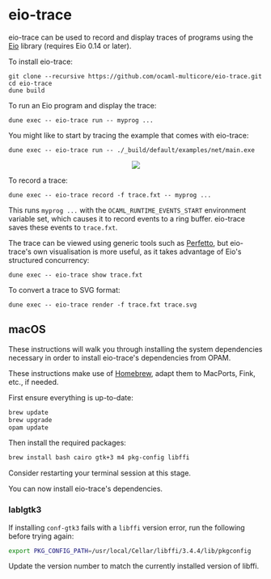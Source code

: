 # eio-trace

eio-trace can be used to record and display traces of programs using the [Eio][] library
(requires Eio 0.14 or later).

To install eio-trace:

```
git clone --recursive https://github.com/ocaml-multicore/eio-trace.git
cd eio-trace
dune build
```

To run an Eio program and display the trace:

```
dune exec -- eio-trace run -- myprog ...
```

You might like to start by tracing the example that comes with eio-trace:

```
dune exec -- eio-trace run -- ./_build/default/examples/net/main.exe
```

<p align='center'>
  <img src="./doc/net.svg"/>
</p>

To record a trace:

```
dune exec -- eio-trace record -f trace.fxt -- myprog ...
```

This runs `myprog ...` with the `OCAML_RUNTIME_EVENTS_START` environment variable set, which causes it to record events to a ring buffer.
eio-trace saves these events to `trace.fxt`.


The trace can be viewed using generic tools such as [Perfetto][], but eio-trace's own visualisation is more useful,
as it takes advantage of Eio's structured concurrency:

```
dune exec -- eio-trace show trace.fxt
```

To convert a trace to SVG format:

```
dune exec -- eio-trace render -f trace.fxt trace.svg
```

[Eio]: https://github.com/ocaml-multicore/eio
[Perfetto]: https://ui.perfetto.dev/

## macOS

These instructions will walk you through installing the system dependencies necessary in order to install eio-trace's dependencies from OPAM.

These instructions make use of [Homebrew](https://brew.sh/), adapt them to MacPorts, Fink, etc., if needed.

First ensure everything is up-to-date:
```sh
brew update
brew upgrade
opam update
```

Then install the required packages:
```sh
brew install bash cairo gtk+3 m4 pkg-config libffi
```

Consider restarting your terminal session at this stage.

You can now install eio-trace's dependencies.

### lablgtk3

If installing `conf-gtk3` fails with a `libffi` version error, run the following before trying again:
```sh
export PKG_CONFIG_PATH=/usr/local/Cellar/libffi/3.4.4/lib/pkgconfig
```
Update the version number to match the currently installed version of libffi.
